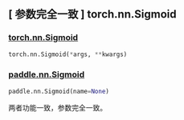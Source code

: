 ## [ 参数完全一致 ] torch.nn.Sigmoid

### [torch.nn.Sigmoid](https://pytorch.org/docs/stable/generated/torch.nn.Sigmoid.html)

```python
torch.nn.Sigmoid(*args, **kwargs)
```

### [paddle.nn.Sigmoid](https://www.paddlepaddle.org.cn/documentation/docs/zh/api/paddle/nn/Sigmoid_cn.html#sigmoid)

```python
paddle.nn.Sigmoid(name=None)
```

两者功能一致，参数完全一致。
